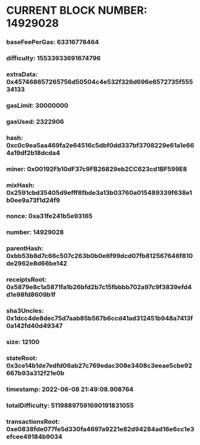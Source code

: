 # CURRENT BLOCK NUMBER: 14929028

### baseFeePerGas: 63316778464
### difficulty: 15533933691674796
### extraData: 0x457468657265756d50504c4e532f326d696e6572735f55534133
### gasLimit: 30000000
### gasUsed: 2322906
### hash: 0xc0c9ea5aa469fa2e64516c5dbf0dd337bf3708229e61a1e664a19df2b18dcda4
### miner: 0x00192Fb10dF37c9FB26829eb2CC623cd1BF599E8
### mixHash: 0x2591cbd35405d9efff8fbde3a13b03760a015489339f638e1b0ee9a73f1d24f9
### nonce: 0xa31fe241b5e93165
### number: 14929028
### parentHash: 0xbb53b8d7c66c507c263b0b0e6f99dcd07fb812567646f810de2962e8d66be142
### receiptsRoot: 0x5879e8c1a5871fa1b26bfd2b7c15fbbbb702a97c9f3839efd4d1e98fd8609b1f
### sha3Uncles: 0x1dcc4de8dec75d7aab85b567b6ccd41ad312451b948a7413f0a142fd40d49347
### size: 12100
### stateRoot: 0x3ce14b1de7edfd06ab27c769edac308e3408c3eeae5cbe92667b93a312f21e0b
### timestamp: 2022-06-08 21:49:08.908764
### totalDifficulty: 51198897591690191831055
### transactionsRoot: 0xe0838fde077fe5d330fa4697a9221e82d94284ad16e6cc1e3efcee49184b9034
